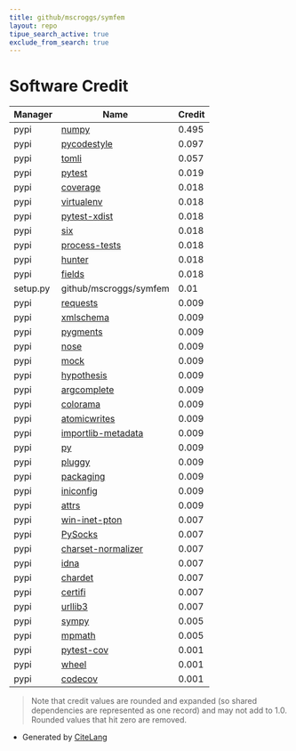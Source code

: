 ```yaml
---
title: github/mscroggs/symfem
layout: repo
tipue_search_active: true
exclude_from_search: true
---
```

# Software Credit

|Manager|Name|Credit|
|-------|----|------|
|pypi|[numpy](https://www.numpy.org)|0.495|
|pypi|[pycodestyle](https://pycodestyle.pycqa.org/)|0.097|
|pypi|[tomli](https://pypi.org/project/tomli)|0.057|
|pypi|[pytest](https://docs.pytest.org/en/latest/)|0.019|
|pypi|[coverage](https://github.com/nedbat/coveragepy)|0.018|
|pypi|[virtualenv](https://virtualenv.pypa.io/)|0.018|
|pypi|[pytest-xdist](https://pypi.org/project/pytest-xdist)|0.018|
|pypi|[six](https://pypi.org/project/six)|0.018|
|pypi|[process-tests](https://pypi.org/project/process-tests)|0.018|
|pypi|[hunter](https://pypi.org/project/hunter)|0.018|
|pypi|[fields](https://pypi.org/project/fields)|0.018|
|setup.py|github/mscroggs/symfem|0.01|
|pypi|[requests](https://requests.readthedocs.io)|0.009|
|pypi|[xmlschema](https://pypi.org/project/xmlschema)|0.009|
|pypi|[pygments](https://pypi.org/project/pygments)|0.009|
|pypi|[nose](https://pypi.org/project/nose)|0.009|
|pypi|[mock](https://pypi.org/project/mock)|0.009|
|pypi|[hypothesis](https://pypi.org/project/hypothesis)|0.009|
|pypi|[argcomplete](https://pypi.org/project/argcomplete)|0.009|
|pypi|[colorama](https://pypi.org/project/colorama)|0.009|
|pypi|[atomicwrites](https://pypi.org/project/atomicwrites)|0.009|
|pypi|[importlib-metadata](https://pypi.org/project/importlib-metadata)|0.009|
|pypi|[py](https://pypi.org/project/py)|0.009|
|pypi|[pluggy](https://pypi.org/project/pluggy)|0.009|
|pypi|[packaging](https://pypi.org/project/packaging)|0.009|
|pypi|[iniconfig](https://pypi.org/project/iniconfig)|0.009|
|pypi|[attrs](https://pypi.org/project/attrs)|0.009|
|pypi|[win-inet-pton](https://pypi.org/project/win-inet-pton)|0.007|
|pypi|[PySocks](https://pypi.org/project/PySocks)|0.007|
|pypi|[charset-normalizer](https://pypi.org/project/charset-normalizer)|0.007|
|pypi|[idna](https://pypi.org/project/idna)|0.007|
|pypi|[chardet](https://pypi.org/project/chardet)|0.007|
|pypi|[certifi](https://pypi.org/project/certifi)|0.007|
|pypi|[urllib3](https://pypi.org/project/urllib3)|0.007|
|pypi|[sympy](https://sympy.org)|0.005|
|pypi|[mpmath](http://mpmath.org/)|0.005|
|pypi|[pytest-cov](https://github.com/pytest-dev/pytest-cov)|0.001|
|pypi|[wheel](https://github.com/pypa/wheel)|0.001|
|pypi|[codecov](https://github.com/codecov/codecov-python)|0.001|


> Note that credit values are rounded and expanded (so shared dependencies are represented as one record) and may not add to 1.0. Rounded values that hit zero are removed.


- Generated by [CiteLang](https://github.com/vsoch/citelang)
